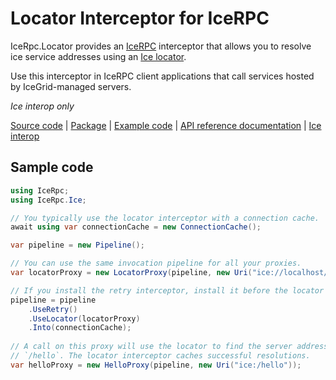 # Locator Interceptor for IceRPC

IceRpc.Locator provides an [IceRPC][icerpc] interceptor that allows you to resolve ice service addresses
using an [Ice locator][locator].

Use this interceptor in IceRPC client applications that call services hosted by IceGrid-managed servers.

_Ice interop only_

[Source code][source] | [Package][package] | [Example code][example] | [API reference documentation][api] | [Ice interop][interop]

## Sample code

```csharp
using IceRpc;
using IceRpc.Ice;

// You typically use the locator interceptor with a connection cache.
await using var connectionCache = new ConnectionCache();

var pipeline = new Pipeline();

// You can use the same invocation pipeline for all your proxies.
var locatorProxy = new LocatorProxy(pipeline, new Uri("ice://localhost/DemoIceGrid/Locator"));

// If you install the retry interceptor, install it before the locator interceptor.
pipeline = pipeline
    .UseRetry()
    .UseLocator(locatorProxy)
    .Into(connectionCache);
    
// A call on this proxy will use the locator to find the server address(es) associated with
// `/hello`. The locator interceptor caches successful resolutions.
var helloProxy = new HelloProxy(pipeline, new Uri("ice:/hello"));
```

[api]: https://api.testing.zeroc.com/csharp/api/IceRpc.Locator.html
[example]: https://github.com/icerpc/icerpc-csharp/tree/main/examples/Interop/IceGrid
[icerpc]: https://www.nuget.org/packages/IceRpc
[interop]: https://docs.testing.zeroc.com/docs/icerpc-for-ice-users
[locator]: https://doc.zeroc.com/ice/3.7/client-server-features/locators
[package]: https://www.nuget.org/packages/IceRpc.Locator
[source]: https://github.com/icerpc/icerpc-csharp/tree/main/src/IceRpc.Locator
